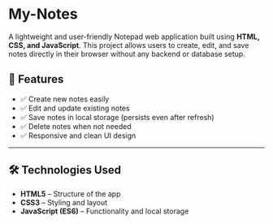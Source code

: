 # My-Notes
A lightweight and user-friendly Notepad web application built using **HTML, CSS, and JavaScript**.   This project allows users to create, edit, and save notes directly in their browser without any backend or database setup.

## 🚀 Features
- ✅ Create new notes easily  
- ✅ Edit and update existing notes  
- ✅ Save notes in local storage (persists even after refresh)  
- ✅ Delete notes when not needed  
- ✅ Responsive and clean UI design  

---

## 🛠️ Technologies Used
- **HTML5** – Structure of the app  
- **CSS3** – Styling and layout  
- **JavaScript (ES6)** – Functionality and local storage  
